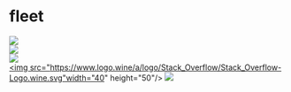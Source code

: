# fleet
<a href="https://github.com/joelwmulongo"><img src="https://img.icons8.com/clouds/75/000000/github.png"/></a> <br>
<a href="https://stackoverflow.com/users/16901798/joel-mulongo"><img src="https://Stack_Overflow.png"/></a> <br>
<a href="https://dev.to/joelwmulongo"><img src="https://img.icons8.com/clouds/75/000000/devto.png"/></a><br>
<a href="https://twitter.com/joelwmulongo"><img src="https://www.logo.wine/a/logo/Stack_Overflow/Stack_Overflow-Logo.wine.svg"width="40" height="50"/></a>
<a href="https://github.com/joelwmulongo"><img src="https://img.icons8.com/clouds/75/000000/github.png"/></a>
